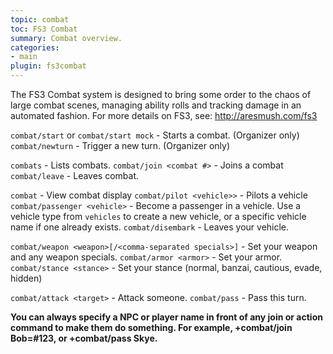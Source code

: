 ```yaml
---
topic: combat
toc: FS3 Combat
summary: Combat overview.
categories:
- main
plugin: fs3combat
---
```

The FS3 Combat system is designed to bring some order to the chaos of large combat scenes, managing ability rolls and tracking damage in an automated fashion. For more details on FS3, see: http://aresmush.com/fs3

`combat/start` or `combat/start mock` - Starts a combat. (Organizer only)
`combat/newturn` - Trigger a new turn. (Organizer only)

`combats` - Lists combats.
`combat/join <combat #>` - Joins a combat
`combat/leave` - Leaves combat.

`combat` - View combat display
   `combat/pilot <vehicle>>` - Pilots a vehicle
`combat/passenger <vehicle>` - Become a passenger in a vehicle.
       Use a vehicle type from `vehicles` to create a new vehicle, or a specific vehicle name if one already exists.
`combat/disembark` - Leaves your vehicle.

`combat/weapon <weapon>[/<comma-separated specials>]` - Set your weapon and 
       any weapon specials.
`combat/armor <armor>` - Set your armor.
`combat/stance <stance>` - Set your stance (normal, banzai, cautious, evade, hidden)

`combat/attack <target>` - Attack someone.
`combat/pass` - Pass this turn.

**You can always specify a NPC or player name in front of any join or action command to make them do something.  For example, +combat/join Bob=#123, or +combat/pass Skye.**
